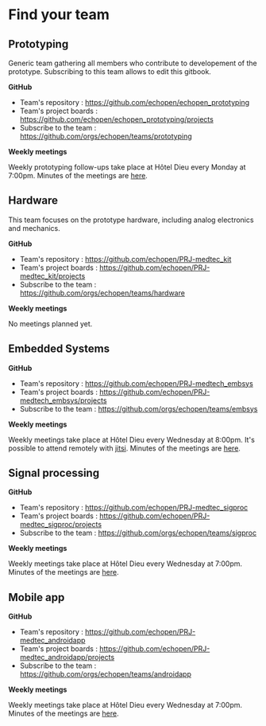 # Find your team
## Prototyping
Generic team gathering all members who contribute to developement of the prototype. Subscribing to this team allows to edit this gitbook.

**GitHub**

- Team's repository : <https://github.com/echopen/echopen_prototyping>
- Team's project boards : <https://github.com/echopen/echopen_prototyping/projects>
- Subscribe to the team : <https://github.com/orgs/echopen/teams/prototyping>

**Weekly meetings**

Weekly prototyping follow-ups take place at Hôtel Dieu every Monday at 7:00pm.
Minutes of the meetings are [here](../followup/weekly_meeting.md).


## Hardware
This team focuses on the prototype hardware, including analog electronics and mechanics. 

**GitHub**

- Team's repository : <https://github.com/echopen/PRJ-medtec_kit>
- Team's project boards : <https://github.com/echopen/PRJ-medtec_kit/projects>
- Subscribe to the team : <https://github.com/orgs/echopen/teams/hardware>

**Weekly meetings**

No meetings planned yet.

## Embedded Systems

**GitHub**

- Team's repository : <https://github.com/echopen/PRJ-medtech_embsys>
- Team's project boards : <https://github.com/echopen/PRJ-medtech_embsys/projects>
- Subscribe to the team : <https://github.com/orgs/echopen/teams/embsys>

**Weekly meetings**

Weekly meetings take place at Hôtel Dieu every Wednesday at 8:00pm. It's possible to attend remotely with [jitsi](https://meet.jit.si/echopenEmbedded).
Minutes of the meetings are [here](../followup/meetings_embsys.md).

## Signal processing

**GitHub**

- Team's repository : <https://github.com/echopen/PRJ-medtec_sigproc>
- Team's project boards : <https://github.com/echopen/PRJ-medtec_sigproc/projects>
- Subscribe to the team : <https://github.com/orgs/echopen/teams/sigproc>

**Weekly meetings**

Weekly meetings take place at Hôtel Dieu every Wednesday at 7:00pm. 
Minutes of the meetings are [here](../followup/meetings_sigproc.md).


## Mobile app

**GitHub**

- Team's repository : <https://github.com/echopen/PRJ-medtec_androidapp>
- Team's project boards : <https://github.com/echopen/PRJ-medtec_androidapp/projects>
- Subscribe to the team : <https://github.com/orgs/echopen/teams/androidapp>

**Weekly meetings**

Weekly meetings take place at Hôtel Dieu every Wednesday at 7:00pm. 
Minutes of the meetings are [here](../followup/meetings_app.md).
